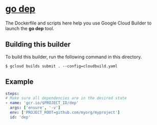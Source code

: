 # [go dep](https://github.com/golang/dep)

The Dockerfile and scripts here help you use Google Cloud Builder to launch the **go dep** tool.

## Building this builder

To build this builder, run the following command in this directory.

    $ gcloud builds submit . --config=cloudbuild.yaml

## Example

```yaml
steps:
# Make sure all dependencies are in the desired state
- name: 'gcr.io/$PROJECT_ID/dep'
  args: ['ensure', '-v']
  env: ['PROJECT_ROOT=github.com/myorg/myproject']
  id: 'dep'
```
